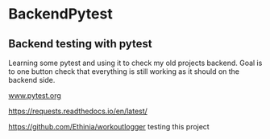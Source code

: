 # BackendPytest
## Backend testing with pytest

Learning some pytest and using it to check my old projects backend. 
Goal is to one button check that everything is still working as it should on the backend side. 

www.pytest.org


https://requests.readthedocs.io/en/latest/


https://github.com/Ethinia/workoutlogger testing this project

